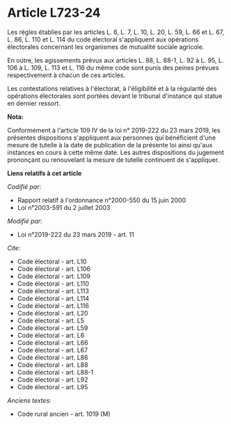 # Article L723-24

Les règles établies par les articles L. 6, L. 7, L. 10, L. 20, L. 59, L. 66 et L. 67, L. 86, L. 110 et L. 114 du code
électoral s'appliquent aux opérations électorales concernant les organismes de mutualité sociale agricole.

En outre, les agissements prévus aux articles L. 88, L. 88-1, L. 92 à L. 95, L. 106 à L. 109, L. 113 et L. 116 du même code
sont punis des peines prévues respectivement à chacun de ces articles.

Les contestations relatives à l'électorat, à l'éligibilité et à la régularité des opérations électorales sont portées devant
le tribunal d'instance qui statue en dernier ressort.

**Nota:**

Conformément à l'article 109 IV de la loi n° 2019-222 du 23 mars 2019, les présentes dispositions s'appliquent aux personnes
qui bénéficient d'une mesure de tutelle à la date de publication de la présente loi ainsi qu'aux instances en cours à cette
même date. Les autres dispositions du jugement prononçant ou renouvelant la mesure de tutelle continuent de s'appliquer.

**Liens relatifs à cet article**

_Codifié par_:

  - Rapport relatif à l'ordonnance n°2000-550 du 15 juin 2000
  - Loi n°2003-591 du 2 juillet 2003

_Modifié par_:

  - Loi n°2019-222 du 23 mars 2019 - art. 11

_Cite_:

  - Code électoral - art. L10
  - Code électoral - art. L106
  - Code électoral - art. L109
  - Code électoral - art. L110
  - Code électoral - art. L113
  - Code électoral - art. L114
  - Code électoral - art. L116
  - Code électoral - art. L20
  - Code électoral - art. L5
  - Code électoral - art. L59
  - Code électoral - art. L6
  - Code électoral - art. L66
  - Code électoral - art. L67
  - Code électoral - art. L86
  - Code électoral - art. L88
  - Code électoral - art. L88-1
  - Code électoral - art. L92
  - Code électoral - art. L95

_Anciens textes_:

  - Code rural ancien - art. 1019 (M)

